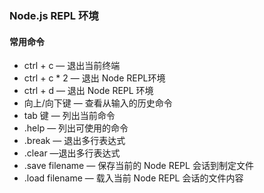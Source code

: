 ### Node.js REPL 环境

#### 常用命令

+ ctrl + c  — 退出当前终端
+ ctrl + c * 2  — 退出 Node REPL环境
+ ctrl + d  — 退出 Node REPL 环境
+ 向上/向下键  — 查看从输入的历史命令
+ tab 键  — 列出当前命令
+ .help  — 列出可使用的命令
+ .break  — 退出多行表达式
+ .clear  —退出多行表达式
+ .save filename  — 保存当前的 Node REPL 会话到制定文件
+ .load filename  — 载入当前 Node REPL 会话的文件内容
